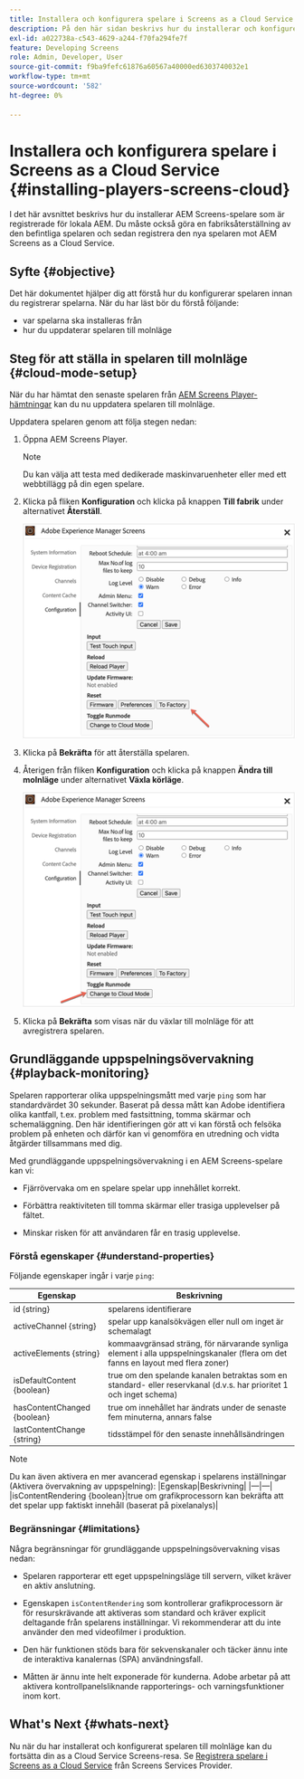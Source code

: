 ```yaml
---
title: Installera och konfigurera spelare i Screens as a Cloud Service
description: På den här sidan beskrivs hur du installerar och konfigurerar spelare i Screens as a Cloud Service.
exl-id: a022738a-c543-4629-a244-f70fa294fe7f
feature: Developing Screens
role: Admin, Developer, User
source-git-commit: f9ba9fefc61876a60567a40000ed6303740032e1
workflow-type: tm+mt
source-wordcount: '582'
ht-degree: 0%

---
```


# Installera och konfigurera spelare i Screens as a Cloud Service {#installing-players-screens-cloud}

I det här avsnittet beskrivs hur du installerar AEM Screens-spelare som är registrerade för lokala AEM. Du måste också göra en fabriksåterställning av den befintliga spelaren och sedan registrera den nya spelaren mot AEM Screens as a Cloud Service.

## Syfte {#objective}

Det här dokumentet hjälper dig att förstå hur du konfigurerar spelaren innan du registrerar spelarna. När du har läst bör du förstå följande:

* var spelarna ska installeras från
* hur du uppdaterar spelaren till molnläge

## Steg för att ställa in spelaren till molnläge {#cloud-mode-setup}

När du har hämtat den senaste spelaren från [AEM Screens Player-hämtningar](https://download.macromedia.com/screens/) kan du nu uppdatera spelaren till molnläge.

Uppdatera spelaren genom att följa stegen nedan:

1. Öppna AEM Screens Player.

   >[!NOTE]
   >Du kan välja att testa med dedikerade maskinvaruenheter eller med ett webbtillägg på din egen spelare.

1. Klicka på fliken **Konfiguration** och klicka på knappen **Till fabrik** under alternativet **Återställ**.

   ![bild](/help/screens-cloud/assets/player/installplayer-2.png)

1. Klicka på **Bekräfta** för att återställa spelaren.

1. Återigen från fliken **Konfiguration** och klicka på knappen **Ändra till molnläge** under alternativet **Växla körläge**.

   ![bild](/help/screens-cloud/assets/player/installplayer-1.png)

1. Klicka på **Bekräfta** som visas när du växlar till molnläge för att avregistrera spelaren.

## Grundläggande uppspelningsövervakning {#playback-monitoring}

Spelaren rapporterar olika uppspelningsmått med varje `ping` som har standardvärdet 30 sekunder. Baserat på dessa mått kan Adobe identifiera olika kantfall, t.ex. problem med fastsittning, tomma skärmar och schemaläggning. Den här identifieringen gör att vi kan förstå och felsöka problem på enheten och därför kan vi genomföra en utredning och vidta åtgärder tillsammans med dig.

Med grundläggande uppspelningsövervakning i en AEM Screens-spelare kan vi:

* Fjärrövervaka om en spelare spelar upp innehållet korrekt.

* Förbättra reaktiviteten till tomma skärmar eller trasiga upplevelser på fältet.

* Minskar risken för att användaren får en trasig upplevelse.

### Förstå egenskaper {#understand-properties}

Följande egenskaper ingår i varje `ping`:

| Egenskap | Beskrivning |
|---|---|
| id {string} | spelarens identifierare |
| activeChannel {string} | spelar upp kanalsökvägen eller null om inget är schemalagt |
| activeElements {string} | kommaavgränsad sträng, för närvarande synliga element i alla uppspelningskanaler (flera om det fanns en layout med flera zoner) |
| isDefaultContent {boolean} | true om den spelande kanalen betraktas som en standard- eller reservkanal (d.v.s. har prioritet 1 och inget schema) |
| hasContentChanged {boolean} | true om innehållet har ändrats under de senaste fem minuterna, annars false |
| lastContentChange {string} | tidsstämpel för den senaste innehållsändringen |

>[!NOTE]
>Du kan även aktivera en mer avancerad egenskap i spelarens inställningar (Aktivera övervakning av uppspelning):
>|Egenskap|Beskrivning|
>|—|—|
>|isContentRendering {boolean}|true om grafikprocessorn kan bekräfta att det spelar upp faktiskt innehåll (baserat på pixelanalys)|

### Begränsningar {#limitations}

Några begränsningar för grundläggande uppspelningsövervakning visas nedan:

* Spelaren rapporterar ett eget uppspelningsläge till servern, vilket kräver en aktiv anslutning.

* Egenskapen `isContentRendering` som kontrollerar grafikprocessorn är för resurskrävande att aktiveras som standard och kräver explicit deltagande från spelarens inställningar. Vi rekommenderar att du inte använder den med videofilmer i produktion.

* Den här funktionen stöds bara för sekvenskanaler och täcker ännu inte de interaktiva kanalernas (SPA) användningsfall.

* Måtten är ännu inte helt exponerade för kunderna. Adobe arbetar på att aktivera kontrollpanelsliknande rapporterings- och varningsfunktioner inom kort.

## What&#39;s Next {#whats-next}

Nu när du har installerat och konfigurerat spelaren till molnläge kan du fortsätta din as a Cloud Service Screens-resa. Se [Registrera spelare i Screens as a Cloud Service](/help/screens-cloud/managing-players-registration/registering-players-screens-cloud.md) från Screens Services Provider.
